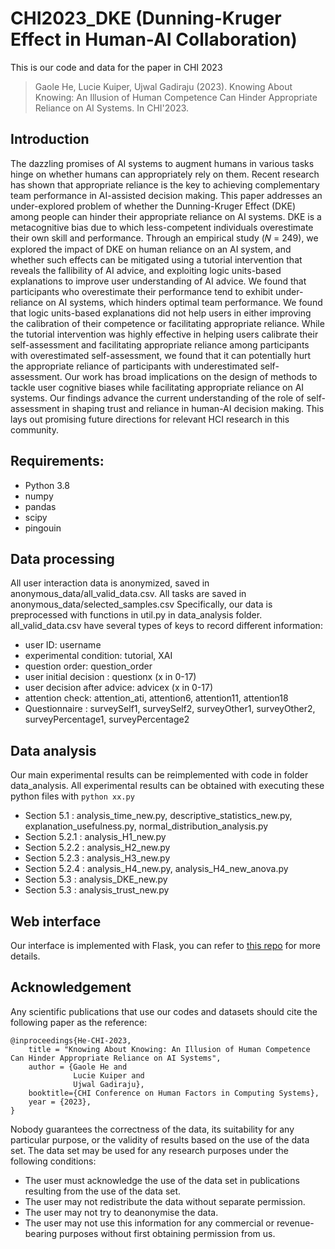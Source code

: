 # CHI2023_DKE (Dunning-Kruger Effect in Human-AI Collaboration)
This is our code and data for the paper in CHI 2023

> Gaole He, Lucie Kuiper, Ujwal Gadiraju (2023). Knowing About Knowing: An Illusion of Human Competence Can Hinder Appropriate Reliance on AI Systems. In CHI'2023.

## Introduction
The dazzling promises of AI systems to augment humans in various tasks hinge on whether humans can appropriately rely on them. Recent research has shown that appropriate reliance is the key to achieving complementary team performance in AI-assisted decision making. This paper addresses an under-explored problem of whether the Dunning-Kruger Effect (DKE) among people can hinder their appropriate reliance on AI systems. DKE is a metacognitive bias due to which less-competent individuals overestimate their own skill and performance. Through an empirical study (𝑁 = 249), we explored the impact of DKE on human reliance on an AI system, and whether such effects can be mitigated using a tutorial intervention that reveals the fallibility of AI advice, and exploiting logic units-based explanations to improve user understanding of AI advice. We found that participants who overestimate their performance tend to exhibit under-reliance on AI systems, which hinders optimal team performance. We found that logic units-based explanations did not help users in either improving the calibration of their competence or facilitating appropriate reliance. While the tutorial intervention was highly effective in helping users calibrate their self-assessment and facilitating appropriate reliance among participants with overestimated self-assessment, we found that it can potentially hurt the appropriate reliance of participants with underestimated self-assessment. Our work has broad implications on the design of methods to tackle user cognitive biases while facilitating appropriate reliance on AI systems. Our findings advance the current understanding of the role of self-assessment in shaping trust and reliance in human-AI decision making. This lays out promising future directions for relevant HCI research in this community.

## Requirements:

- Python 3.8
- numpy
- pandas
- scipy
- pingouin

## Data processing
All user interaction data is anonymized, saved in anonymous_data/all_valid_data.csv.
All tasks are saved in anonymous_data/selected_samples.csv
Specifically, our data is preprocessed with functions in util.py in data_analysis folder.
all_valid_data.csv have several types of keys to record different information:
* user ID: username
* experimental condition: tutorial, XAI
* question order: question_order
* user initial decision : questionx (x in 0-17)
* user decision after advice: advicex (x in 0-17)
* attention check: attention_ati, attention6, attention11, attention18
* Questionnaire : surveySelf1, surveySelf2, surveyOther1, surveyOther2, surveyPercentage1, surveyPercentage2

## Data analysis
Our main experimental results can be reimplemented with code in folder data_analysis. All experimental results can be obtained with executing these python files with `python xx.py`
* Section 5.1   : analysis_time_new.py, descriptive_statistics_new.py, explanation_usefulness.py, normal_distribution_analysis.py
* Section 5.2.1 : analysis_H1_new.py
* Section 5.2.2 : analysis_H2_new.py
* Section 5.2.3 : analysis_H3_new.py
* Section 5.2.4 : analysis_H4_new.py, analysis_H4_new_anova.py
* Section 5.3   : analysis_DKE_new.py
* Section 5.3   : analysis_trust_new.py

## Web interface
Our interface is implemented with Flask, you can refer to [this repo](https://github.com/LucieKuiper/Thesis) for more details.

## Acknowledgement
Any scientific publications that use our codes and datasets should cite the following paper as the reference:
```
@inproceedings{He-CHI-2023,
    title = "Knowing About Knowing: An Illusion of Human Competence Can Hinder Appropriate Reliance on AI Systems",
    author = {Gaole He and
              Lucie Kuiper and
              Ujwal Gadiraju},
    booktitle={CHI Conference on Human Factors in Computing Systems},
    year = {2023},
}
```
Nobody guarantees the correctness of the data, its suitability for any particular purpose, or the validity of results based on the use of the data set. The data set may be used for any research purposes under the following conditions:
* The user must acknowledge the use of the data set in publications resulting from the use of the data set.
* The user may not redistribute the data without separate permission.
* The user may not try to deanonymise the data.
* The user may not use this information for any commercial or revenue-bearing purposes without first obtaining permission from us.